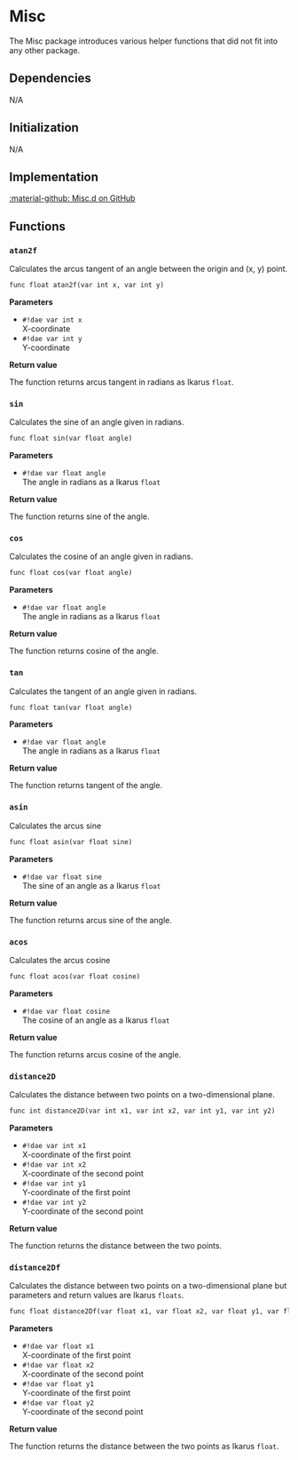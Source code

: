# Misc

The Misc package introduces various helper functions that did not fit into any other package.

## Dependencies  
N/A

## Initialization  
N/A

## Implementation
[:material-github: Misc.d on GitHub](https://github.com/Lehona/LeGo/blob/dev/Misc.d)

## Functions

### `atan2f`
Calculates the arcus tangent of an angle between the origin and (x, y) point.
```dae
func float atan2f(var int x, var int y)
```
**Parameters**

- `#!dae var int x`  
    X-coordinate
- `#!dae var int y`  
    Y-coordinate

**Return value**

The function returns arcus tangent in radians as Ikarus `float`.

### `sin`
Calculates the sine of an angle given in radians.
```dae
func float sin(var float angle)
```
**Parameters**

- `#!dae var float angle`  
    The angle in radians as a Ikarus `float`

**Return value**

The function returns sine of the angle.

### `cos`
Calculates the cosine of an angle given in radians.
```dae
func float cos(var float angle)
```
**Parameters**

- `#!dae var float angle`  
    The angle in radians as a Ikarus `float`

**Return value**

The function returns cosine of the angle.


### `tan`
Calculates the tangent of an angle given in radians.
```dae
func float tan(var float angle)
```
**Parameters**

- `#!dae var float angle`  
    The angle in radians as a Ikarus `float`

**Return value**

The function returns tangent of the angle.

### `asin`
Calculates the arcus sine
```dae
func float asin(var float sine)
```
**Parameters**

- `#!dae var float sine`  
    The sine of an angle as a Ikarus `float`

**Return value**

The function returns arcus sine of the angle.

### `acos`
Calculates the arcus cosine
```dae
func float acos(var float cosine)
```
**Parameters**

- `#!dae var float cosine`  
    The cosine of an angle as a Ikarus `float`

**Return value**

The function returns arcus cosine of the angle.


### `distance2D`
Calculates the distance between two points on a two-dimensional plane.
```dae
func int distance2D(var int x1, var int x2, var int y1, var int y2)
```
**Parameters**

- `#!dae var int x1`  
    X-coordinate of the first point
- `#!dae var int x2`  
    X-coordinate of the second point
- `#!dae var int y1`  
    Y-coordinate of the first point
- `#!dae var int y2`  
    Y-coordinate of the second point

**Return value**

The function returns the distance between the two points.

### `distance2Df`
Calculates the distance between two points on a two-dimensional plane but parameters and return values are Ikarus `floats`.
```dae
func float distance2Df(var float x1, var float x2, var float y1, var float y2)
```
**Parameters**

- `#!dae var float x1`  
    X-coordinate of the first point
- `#!dae var float x2`  
    X-coordinate of the second point
- `#!dae var float y1`  
    Y-coordinate of the first point
- `#!dae var float y2`  
    Y-coordinate of the second point

**Return value**

The function returns the distance between the two points as Ikarus `float`.

